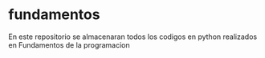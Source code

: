# fundamentos
En este repositorio se almacenaran todos los codigos en python realizados en Fundamentos de la programacion
